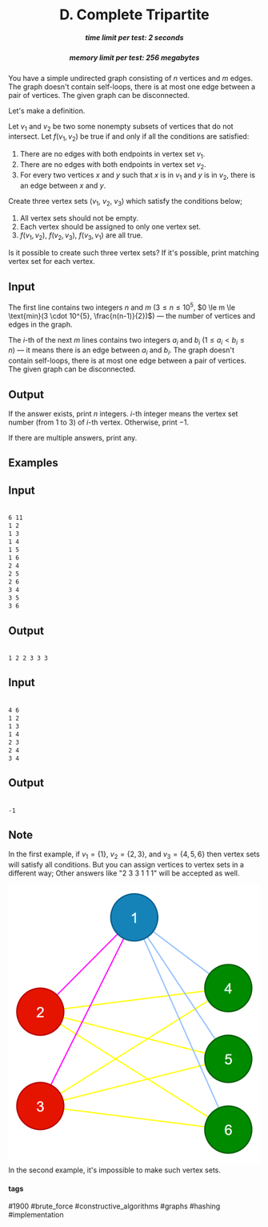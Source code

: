 <h1 style='text-align: center;'> D. Complete Tripartite</h1>

<h5 style='text-align: center;'>time limit per test: 2 seconds</h5>
<h5 style='text-align: center;'>memory limit per test: 256 megabytes</h5>

You have a simple undirected graph consisting of $n$ vertices and $m$ edges. The graph doesn't contain self-loops, there is at most one edge between a pair of vertices. The given graph can be disconnected.

Let's make a definition.

Let $v_1$ and $v_2$ be two some nonempty subsets of vertices that do not intersect. Let $f(v_{1}, v_{2})$ be true if and only if all the conditions are satisfied:

1. There are no edges with both endpoints in vertex set $v_1$.
2. There are no edges with both endpoints in vertex set $v_2$.
3. For every two vertices $x$ and $y$ such that $x$ is in $v_1$ and $y$ is in $v_2$, there is an edge between $x$ and $y$.

Create three vertex sets ($v_{1}$, $v_{2}$, $v_{3}$) which satisfy the conditions below;

1. All vertex sets should not be empty.
2. Each vertex should be assigned to only one vertex set.
3. $f(v_{1}, v_{2})$, $f(v_{2}, v_{3})$, $f(v_{3}, v_{1})$ are all true.

Is it possible to create such three vertex sets? If it's possible, print matching vertex set for each vertex.

## Input

The first line contains two integers $n$ and $m$ ($3 \le n \le 10^{5}$, $0 \le m \le \text{min}(3 \cdot 10^{5}, \frac{n(n-1)}{2})$) — the number of vertices and edges in the graph.

The $i$-th of the next $m$ lines contains two integers $a_{i}$ and $b_{i}$ ($1 \le a_{i} \lt b_{i} \le n$) — it means there is an edge between $a_{i}$ and $b_{i}$. The graph doesn't contain self-loops, there is at most one edge between a pair of vertices. The given graph can be disconnected.

## Output

If the answer exists, print $n$ integers. $i$-th integer means the vertex set number (from $1$ to $3$) of $i$-th vertex. Otherwise, print $-1$.

If there are multiple answers, print any.

## Examples

## Input


```

6 11
1 2
1 3
1 4
1 5
1 6
2 4
2 5
2 6
3 4
3 5
3 6

```
## Output


```

1 2 2 3 3 3 
```
## Input


```

4 6
1 2
1 3
1 4
2 3
2 4
3 4

```
## Output


```

-1

```
## Note

In the first example, if $v_{1} = \{ 1 \}$, $v_{2} = \{ 2, 3 \}$, and $v_{3} = \{ 4, 5, 6 \}$ then vertex sets will satisfy all conditions. But you can assign vertices to vertex sets in a different way; Other answers like "2 3 3 1 1 1" will be accepted as well.

 ![](images/2efcadcdcb1aab2f4f2ce241a4c266676bb1e33f.png) In the second example, it's impossible to make such vertex sets.



#### tags 

#1900 #brute_force #constructive_algorithms #graphs #hashing #implementation 